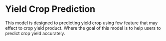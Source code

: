 # Yield Crop Prediction
This model is designed to predicting yield crop using few feature that may effect to crop yield product. Where the goal of this model is to help users to predict crop yield accurately.
